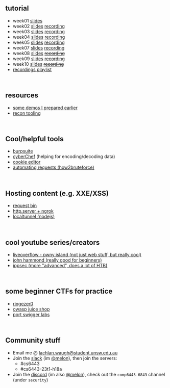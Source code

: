 <style>#downloads { display: none !important; }</style>

## tutorial
* week01 [slides](/6443/week01)
* week02 [slides](/6443/week02) [recording](https://youtu.be/LqnInRIUK-Q)
* week03 [slides](/6443/week03) [recording](https://youtu.be/UJuSaoALCQo)
* week04 [slides](/6443/week04) [recording](https://youtu.be/oV7IPbSR6hg)
* week05 [slides](/6443/week05) [recording](https://youtu.be/WXXR_9NI1Rk)
* week07 [slides](/6443/week07) [recording](https://youtu.be/RPGSFByujyM)
* week08 [slides](/6443/week08) [~~recording~~]()
* week09 [slides](/6443/week09) [~~recording~~]()
* week10 [slides](/6443/week10) [~~recording~~]()
* [recordings playlist](https://www.youtube.com/playlist?list=PL2xJTaGLKqbvwvi1w_U8dd4g8aQwk8LQi)

&nbsp;

## resources
* [some demos I prepared earlier](https://github.com/lachlan-waugh/6443/tree/main/demos)
* [recon tooling](/6443/resources/recon)

&nbsp;

## Cool/helpful tools
* [burpsuite](https://portswigger.net/burp)
* [cyberChef](https://gchq.github.io/CyberChef/) (helping for encoding/decoding data)
* [cookie editor](https://addons.mozilla.org/en-US/firefox/addon/cookie-editor/)
* [automating requests (how2bruteforce)](/6443/resources/post)

&nbsp;

## Hosting content (e.g. XXE/XSS)
* [request bin](/6443/resources/requestbin)
* [http.server + ngrok](/6443/resources/ngrok)
* [localtunnel (nodejs)](https://github.com/localtunnel/localtunnel)

&nbsp;

## cool youtube series/creators
* [liveoverflow - pwny island (not just web stuff, but really cool)](https://www.youtube.com/watch?v=RDZnlcnmPUA&list=PLhixgUqwRTjzzBeFSHXrw9DnQtssdAwgG&index=1)
* [john hammond (really good for beginners)](https://www.youtube.com/@_JohnHammond/videos)
* [ippsec (more "advanced", does a lot of HTB)](https://www.youtube.com/@ippsec/videos)

&nbsp;

## some beginner CTFs for practice
* [ringezer0](https://ringzer0ctf.com/challenges)
* [owasp juice shop](https://owasp.org/www-project-juice-shop/)
* [port swigger labs](https://portswigger.net/web-security/all-labs)

&nbsp;

## Community stuff
* Email me @ [lachlan.waugh@student.unsw.edu.au]()
* Join the [slack](https://seceduau.slack.com/signup) (im [@melon]()), then join the servers:
    * #cs6443
    * #cs6443-23t1-h18a
* Join the [discord]() (im also [@melon]()), check out the `comp6443-6843` channel (under `security`) 
